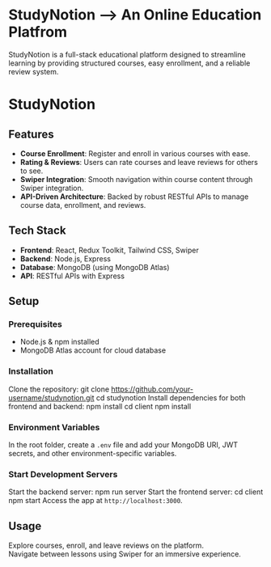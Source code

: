 # StudyNotion --> An Online Education Platfrom

StudyNotion is a full-stack educational platform designed to streamline learning by providing structured courses, easy enrollment, and a reliable review system.

# StudyNotion

## Features
- **Course Enrollment**: Register and enroll in various courses with ease.  
- **Rating & Reviews**: Users can rate courses and leave reviews for others to see.  
- **Swiper Integration**: Smooth navigation within course content through Swiper integration.  
- **API-Driven Architecture**: Backed by robust RESTful APIs to manage course data, enrollment, and reviews.  

## Tech Stack
- **Frontend**: React, Redux Toolkit, Tailwind CSS, Swiper  
- **Backend**: Node.js, Express  
- **Database**: MongoDB (using MongoDB Atlas)  
- **API**: RESTful APIs with Express  

## Setup

### Prerequisites
- Node.js & npm installed  
- MongoDB Atlas account for cloud database  

### Installation
Clone the repository:
git clone https://github.com/your-username/studynotion.git
cd studynotion
Install dependencies for both frontend and backend:
npm install
cd client
npm install

### Environment Variables
In the root folder, create a `.env` file and add your MongoDB URI, JWT secrets, and other environment-specific variables.

### Start Development Servers

Start the backend server:
npm run server
Start the frontend server:
cd client
npm start
Access the app at `http://localhost:3000`.

## Usage
Explore courses, enroll, and leave reviews on the platform.  
Navigate between lessons using Swiper for an immersive experience.

